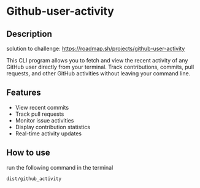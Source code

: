 # Github-user-activity

## Description

solution to challenge: https://roadmap.sh/projects/github-user-activity

This CLI program allows you to fetch and view the recent activity of any GitHub user directly from your terminal. Track contributions, commits, pull requests, and other GitHub activities without leaving your command line.

## Features

- View recent commits
- Track pull requests
- Monitor issue activities
- Display contribution statistics
- Real-time activity updates

## How to use

run the following command in the terminal

`dist/github_activity`